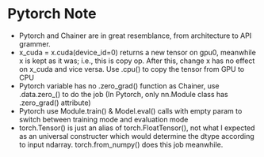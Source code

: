 # Pytorch Note

* Pytorch and Chainer are in great resemblance, from architecture to API grammer.
* x_cuda = x.cuda(device_id=0) returns a new tensor on gpu0, meanwhile x is kept as it was; i.e., this is copy op. After this, change x has no effect on x_cuda and vice versa. Use .cpu() to copy the tensor from GPU to CPU
* Pytorch variable has no .zero_grad() function as Chainer, use .data.zero_() to do the job (In Pytorch, only nn.Module class has .zero_grad() attribute)
* Pytorch use Module.train() & Model.eval() calls with empty param to switch between training mode and evaluation mode
* torch.Tensor() is just an alias of torch.FloatTensor(), not what I expected as an universal constructer which would determine the dtype according to input ndarray. torch.from_numpy() does this job meanwhile.




